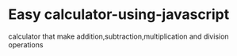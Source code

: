 # Easy calculator-using-javascript

calculator that make addition,subtraction,multiplication and division operations




